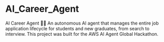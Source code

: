 # AI_Career_Agent
AI Career Agent 🤖💼 An autonomous AI agent that manages the entire job application lifecycle for students and new graduates, from search to interview. This project was built for the AWS AI Agent Global Hackathon.
